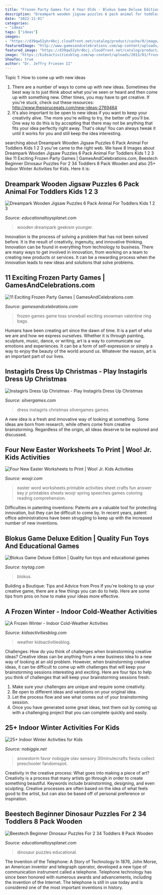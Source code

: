 ```yaml
---
title: "Frozen Party Games For 4 Year Olds - Blokus Game Deluxe Edition"
description: "Dreampark wooden jigsaw puzzles 6 pack animal for toddlers kids 1 2 3"
date: "2022-11-01"
categories:
- "ideas"
tags: ["ideas"]
images:
- "https://d39qw52yhr4bcj.cloudfront.net/catalog/product/cache/9/image/9df78eab33525d08d6e5fb8d27136e95/7/1/71hxntfrwjl._ac_sl1001_.jpg"
featuredImage: "http://www.gamesandcelebrations.com/wp-content/uploads/2017/01/Frozen-Party-Games.jpg"
featured_image: "https://d39qw52yhr4bcj.cloudfront.net/catalog/product/cache/9/image/9df78eab33525d08d6e5fb8d27136e95/7/1/71-cju_2b_2b6tl._ac_sl1200_.jpg"
image: "https://kidsactivitiesblog.com/wp-content/uploads/2015/01/frozen-winter-1.jpg"
ShowToc: true
author: "Dr. Jeffry Friesen II"
---
```



Topic 1: How to come up with new ideas
1. There are a number of ways to come up with new ideas. Sometimes the best way is to just think about what you've seen or heard and then come up with something new. Other times, you may have to get creative. If you're stuck, check out these resources: http://www.thespruceeats.com/new-ideas-2769464
2. It's also important to be open to new ideas if you want to keep your creativity alive. The more you're willing to try, the better off you'll be. One way to do this is by accepting that there may not be anything that fits your idea perfectly right away. That's okay! You can always tweak it until it works for you and still keep the idea interesting.


	

		
searching about Dreampark Wooden Jigsaw Puzzles 6 Pack Animal For Toddlers Kids 1 2 3 you've came to the right web. We have 8 Images about Dreampark Wooden Jigsaw Puzzles 6 Pack Animal For Toddlers Kids 1 2 3 like 11 Exciting Frozen Party Games | GamesAndCelebrations.com, Beestech Beginner Dinosaur Puzzles For 2 34 Toddlers 8 Pack Wooden and also 25+ Indoor Winter Activities for Kids. Here it is:
		
    
## Dreampark Wooden Jigsaw Puzzles 6 Pack Animal For Toddlers Kids 1 2 3

<img loading=lazy src="https://d39qw52yhr4bcj.cloudfront.net/catalog/product/cache/9/image/9df78eab33525d08d6e5fb8d27136e95/7/1/71-cju_2b_2b6tl._ac_sl1200_.jpg" onerror="this.onerror=null;this.src='https://tse1.mm.bing.net/th?id=OIP.7tWWQJVQq2i3cvpsRqrpAgHaFt&amp;pid=15.1';" alt="Dreampark Wooden Jigsaw Puzzles 6 Pack Animal For Toddlers Kids 1 2 3">

_Source: educationaltoysplanet.com_

>wooden dreampark geekism younger. 

	

Innovation is the process of solving a problem that has not been solved before. It is the result of creativity, ingenuity, and innovative thinking. Innovation can be found in everything from technology to business. There are many ways to get involved in innovation, from working on a team to creating new products or services. It can be a rewarding process when the innovation leads to new ideas and solutions that solve problems.

    
## 11 Exciting Frozen Party Games | GamesAndCelebrations.com

<img loading=lazy src="http://www.gamesandcelebrations.com/wp-content/uploads/2017/01/Frozen-Party-Games.jpg" onerror="this.onerror=null;this.src='https://tse4.mm.bing.net/th?id=OIP.Y97xt5obH5NrrMR5WYGz7gHaLK&amp;pid=15.1';" alt="11 Exciting Frozen Party Games | GamesAndCelebrations.com">

_Source: gamesandcelebrations.com_

>frozen games game toss snowball exciting snowman valentine ring bags. 

	

Humans have been creating art since the dawn of time. It is a part of who we are and how we express ourselves. Whether it is through painting, sculpture, music, dance, or writing, art is a way to communicate our emotions and experiences. It can be a form of self-expression or simply a way to enjoy the beauty of the world around us. Whatever the reason, art is an important part of our lives.

    
## Instagirls Dress Up Christmas - Play Instagirls Dress Up Christmas

<img loading=lazy src="https://i1.silvergames.com/screenshots/instagirls-dress-up-christmas/1_menu.jpg" onerror="this.onerror=null;this.src='https://tse2.mm.bing.net/th?id=OIP.SVdUH24Z6lRRdxweRDts3AHaEK&amp;pid=15.1';" alt="Instagirls Dress Up Christmas - Play Instagirls Dress Up Christmas">

_Source: silvergames.com_

>dress instagirls christmas silvergames games. 

	

A new idea is a fresh and innovative way of looking at something. Some ideas are born from research, while others come from creative brainstorming. Regardless of the origin, all ideas deserve to be explored and discussed.

    
## Four New Easter Worksheets To Print | Woo! Jr. Kids Activities

<img loading=lazy src="https://www.woojr.com/wp-content/uploads/2013/03/easter-word-search.gif" onerror="this.onerror=null;this.src='https://tse2.mm.bing.net/th?id=OIP.MdZaKrx8ONHPyYLSL-7QpgHaJl&amp;pid=15.1';" alt="Four New Easter Worksheets to Print | Woo! Jr. Kids Activities">

_Source: woojr.com_

>easter word worksheets printable activities sheet crafts fun answer key jr printables sheets woojr spring speeches games coloring reading comprehension. 

	

Difficulties in patenting inventions:
Patents are a valuable tool for protecting innovation, but they can be difficult to come by. In recent years, patent office administrations have been struggling to keep up with the increased number of new inventions.

    
## Blokus Game Deluxe Edition | Quality Fun Toys And Educational Games

<img loading=lazy src="https://cdn.shopify.com/s/files/1/1402/8033/products/b567yrWsQwiINHZHoCMg_91MoaOtE6FL._AC_SL1500__copy_1570x1568.jpg?v=1584599629" onerror="this.onerror=null;this.src='https://tse4.mm.bing.net/th?id=OIP.VDv3d7PXtJY_X2YNBikCkAHaHZ&amp;pid=15.1';" alt="Blokus Game Deluxe Edition | Quality fun toys and educational games">

_Source: toytag.com_

>blokus. 

	

Building a Boutique: Tips and Advice from Pros
If you're looking to up your creative game, there are a few things you can do to help. Here are some tips from pros on how to make your ideas more effective.

    
## A Frozen Winter - Indoor Cold-Weather Activities

<img loading=lazy src="https://kidsactivitiesblog.com/wp-content/uploads/2015/01/frozen-winter-1.jpg" onerror="this.onerror=null;this.src='https://tse4.mm.bing.net/th?id=OIP.-EsFGLeJ1J0d5l5YOT5P-gHaLH&amp;pid=15.1';" alt="A Frozen Winter - Indoor Cold-Weather Activities">

_Source: kidsactivitiesblog.com_

>weather kidsactivitiesblog. 

	

Challenges: How do you think of challenges when brainstorming creative ideas?
Creative ideas can be anything from a new business idea to a new way of looking at an old problem. However, when brainstorming creative ideas, it can be difficult to come up with challenges that will keep your brainstorming sessions interesting and exciting. Here are four tips to help you think of challenges that will keep your brainstorming sessions fresh: 
1) Make sure your challenges are unique and require some creativity.
2) Be open to different ideas and variations on your original idea.
3) Let the process flow and see what comes out of your brainstorming session.
4) Once you have generated some great ideas, test them out by coming up with a challenging project that you can complete quickly and easily.

    
## 25+ Indoor Winter Activities For Kids

<img loading=lazy src="https://www.nobiggie.net/wp-content/uploads/2015/01/Disneys-Frozen-Olaf-in-a-Snow-Storm-Bottle.jpg" onerror="this.onerror=null;this.src='https://tse1.mm.bing.net/th?id=OIP.gaLJsDdEGNLWPRHbKfsWLQHaKh&amp;pid=15.1';" alt="25+ Indoor Winter Activities for Kids">

_Source: nobiggie.net_

>snowstorm favor nobiggie olav sensory 30minutecrafts fiesta collect preschooler fandomspot. 

	

Creativity in the creative process: What goes into making a piece of art?
Creativity is a process that many artists go through in order to create something beautiful. Keywords include brainstorming, designing, and even sculpting. Creative processes are often based on the idea of what feels good to the artist, but can also be based off of personal preference or inspiration.

    
## Beestech Beginner Dinosaur Puzzles For 2 34 Toddlers 8 Pack Wooden

<img loading=lazy src="https://d39qw52yhr4bcj.cloudfront.net/catalog/product/cache/9/image/9df78eab33525d08d6e5fb8d27136e95/7/1/71hxntfrwjl._ac_sl1001_.jpg" onerror="this.onerror=null;this.src='https://tse3.mm.bing.net/th?id=OIP.jtMjpZf020DxcFimEVACNwHaHa&amp;pid=15.1';" alt="Beestech Beginner Dinosaur Puzzles For 2 34 Toddlers 8 Pack Wooden">

_Source: educationaltoysplanet.com_

>dinosaur puzzles educational. 

	

The Invention of the Telephone: A Story of Technology
In 1876, John Morse, an American inventor and telegraph operator, developed a new type of communication instrument called a telephone. Telephone technology has since been honored with numerous awards and advancements, including the invention of the Internet. The telephone is still in use today and is considered one of the most important inventions in history.

